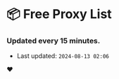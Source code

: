 # :package: Free Proxy List
### Updated every 15 minutes.

- Last updated: `2024-08-13 02:06`

:heart:
